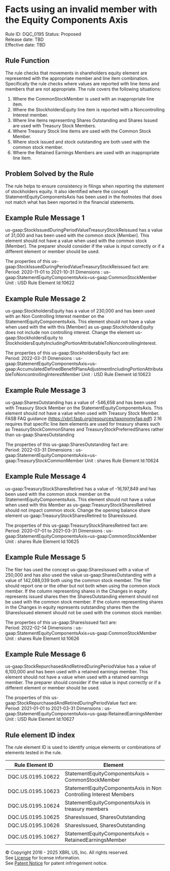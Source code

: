 # Facts using an invalid member with the Equity Components Axis
Rule ID: DQC_0195
Status: Proposed  
Release date: TBD  
Effective date: TBD

## Rule Function
The rule checks that movements in shareholders equity element are represented with the appropriate member and line item combination.  Specifically the rule checks where values are reported with line items and members that are not appropriate. The rule covers the following situations:
1. Where the CommonStockMember is used with an inappropriate line item.
2. Where the StockholdersEquity line item is reported with a Noncontrolling Interest member.
3. Where line items representing Shares Outstanding and Shares Issued are used with Treasury Stock Members.
4. Where Treasury Stock line items are used with the Common Stock Member.
5. Where stock issued and  stock outstanding are both used with the common stock member.
6. Where the Retained Earnings Members are used with an inappropriate line item.

## Problem Solved by the Rule
 The rule helps to ensure consistency in filings when reporting the statement of stockholders equity.  It also identified where the concept StatementEquityComponentsAxis has been used in the footnotes that does not match what has been reported in the financial statements.

## Example Rule Message 1

us-gaap:StockIssuedDuringPeriodValueTreasuryStockReissued has a value of 31,000 and has been used with the common stock [Member]. This element should not have a value when used with the common stock [Member]. The preparer should consider if the value is input correctly or if a different element or member should be used.

The properties of this us-gaap:StockIssuedDuringPeriodValueTreasuryStockReissued fact are:  
Period: 2020-11-01 to 2021-10-31
Dimensions : us-gaap:StatementEquityComponentsAxis=us-gaap:CommonStockMember
Unit : USD
Rule Element Id:10622

## Example Rule Message 2
us-gaap:StockholdersEquity has a value of 230,000 and has been used with an Non Controlling Interest member on the StatementEquityComponentsAxis. This element should not have a value when used with the with this [Member] as us-gaap:StockholdersEquity does not include non controlling interest. Change the element us-gaap:StockholdersEquity to StockholdersEquityIncludingPortionAttributableToNoncontrollingInterest.

The properties of this us-gaap:StockholdersEquity fact are:  
Period: 2022-03-31
Dimensions : us-gaap:StatementEquityComponentsAxis=us-gaap:AccumulatedDefinedBenefitPlansAdjustmentIncludingPortionAttributableToNoncontrollingInterestMember
Unit : USD
Rule Element Id:10623

## Example Rule Message 3
us-gaap:SharesOutstanding has a value of -546,658 and has been used with Treasury Stock Member on the StatementEquityComponentsAxis. This element should not have a value when used with Treasury Stock Member.  FASB FAQ guidance (https://xbrl.fasb.org/resources/taxonomyfaq.pdf) 2.16 requires that specific line item elements are used for treasury shares such as TreasuryStockCommonShares and TreasuryStockPreferredShares rather than us-gaap:SharesOutstanding

The properties of this us-gaap:SharesOutstanding fact are:  
Period: 2022-03-31
Dimensions : us-gaap:StatementEquityComponentsAxis=us-gaap:TreasuryStockCommonMember
Unit : shares
Rule Element Id:10624

## Example Rule Message 4
us-gaap:TreasuryStockSharesRetired has a value of -16,197,849 and has been used with the common stock member on the StatementEquityComponentsAxis. This element should not have a value when used with this Member as us-gaap:TreasuryStockSharesRetired should not impact common stock. Change the opening balance share element us-gaap:TreasuryStockSharesRetired to SharesIssued.

The properties of this us-gaap:TreasuryStockSharesRetired fact are:  
Period: 2020-07-01 to 2021-03-31
Dimensions : us-gaap:StatementEquityComponentsAxis=us-gaap:CommonStockMember
Unit : shares
Rule Element Id:10625

## Example Rule Message 5
The filer has used the concept us-gaap:SharesIssued with a value of 250,000 and has also used the value us-gaap:SharesOutstanding with a value of 142,088,039 both using the common stock member. The filer should report one or the other but not both when using the common stock member. If the column representing shares in the Changes in equity represents issued shares then the SharesOutstanding element should not be used with the common stock member. If the column representing shares in the Changes in equity represents outstanding shares then the SharesIssued element should not be used with the common stock member.

The properties of this us-gaap:SharesIssued fact are:  
Period: 2022-02-14
Dimensions : us-gaap:StatementEquityComponentsAxis=us-gaap:CommonStockMember
Unit : shares
Rule Element Id:10626

## Example Rule Message 6
us-gaap:StockRepurchasedAndRetiredDuringPeriodValue has a value of 6,100,000 and has been used with a retained earnings member. This element should not have a value when used with a retained earnings member. The preparer should consider if the value is input correctly or if a different element or member should be used.

The properties of this us-gaap:StockRepurchasedAndRetiredDuringPeriodValue fact are:  
Period: 2021-01-01 to 2021-03-31
Dimensions : us-gaap:StatementEquityComponentsAxis=us-gaap:RetainedEarningsMember
Unit : USD
Rule Element Id:10627


## Rule element ID index  
The rule element ID is used to identify unique elements or combinations of elements tested in the rule.

|Rule Element ID|Element|
|--- |--- |
| DQC.US.0195.10622 |StatementEquityComponentsAxis = CommonStockMember|
| DQC.US.0195.10623 |StatementEquityComponentsAxis in Non Controlling Interest Members|
| DQC.US.0195.10624 |StatementEquityComponentsAxis in treasury members|
| DQC.US.0195.10625 |SharesIssued, SharesOutstanding|
| DQC.US.0195.10626 |SharesIssued, SharesOutstanding|
| DQC.US.0195.10627 |StatementEquityComponentsAxis = RetainedEarningsMember|


© Copyright 2016 - 2025 XBRL US, Inc. All rights reserved.   
See [License](https://xbrl.us/dqc-license) for license information.  
See [Patent Notice](https://xbrl.us/dqc-patent) for patent infringement notice. 
